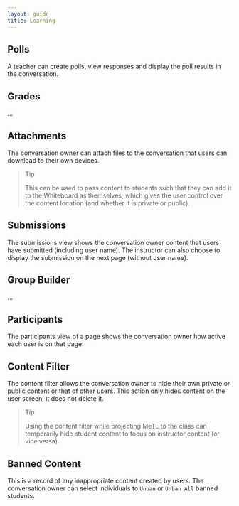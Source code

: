 ```yaml
---
layout: guide
title: Learning
---
```


## Polls

A teacher can create polls, view responses and display the poll results in the conversation.

## Grades

...

## Attachments

The conversation owner can attach files to the conversation that users can download to their own devices.

> Tip
> 
> This can be used to pass content to students such that they can add it to the Whiteboard as themselves, 
which gives the user control over the content location (and whether it is private or public).

## Submissions

The submissions view shows the conversation owner content that users have submitted (including user name). 
The instructor can also choose to display the submission on the next page (without user name).

## Group Builder

...

## Participants

The participants view of a page shows the conversation owner how active each user is on that page.

## Content Filter

The content filter allows the conversation owner to hide their own private or public content or that of other users. 
This action only hides content on the user screen, it does not delete it. 

> Tip
>
> Using the content filter while projecting MeTL to the class can temporarily hide student content to focus on instructor content (or vice versa).

## Banned Content

This is a record of any inappropriate content created by users. 
The conversation owner can select individuals to `Unban` or `Unban All` banned students.

